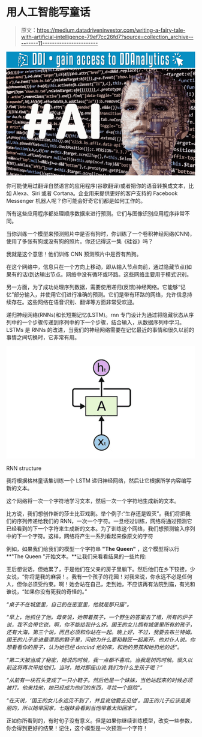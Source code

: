 # 用人工智能写童话

> 原文：<https://medium.datadriveninvestor.com/writing-a-fairy-tale-with-artificial-intelligence-79ef7cc26fd7?source=collection_archive---------11----------------------->

[![](img/7d41e63672004de934b175b90484ea1c.png)](http://www.track.datadriveninvestor.com/1126B)![](img/03c79f7fbfdddff4fac03fff5d2a0405.png)

你可能使用过翻译自然语言的应用程序(谷歌翻译)或者把你的语音转换成文本，比如 Alexa、Siri 或者 Cortana。企业用来提供更好的客户支持的 Facebook Messenger 机器人呢？你可能会好奇它们都是如何工作的。

所有这些应用程序都处理顺序数据来进行预测。它们与图像识别应用程序非常不同。

当你训练一个模型来预测照片中是否有狗时，你训练了一个卷积神经网络(CNN)，使用了多张有狗或没有狗的照片。你还记得这一集《硅谷》吗？

我就是这个意思！他们训练 CNN 预测照片中是否有热狗。

在这个网络中，信息只在一个方向上移动，即从输入节点向前，通过隐藏节点(如果有的话)到达输出节点。网络中没有循环或环路。这些网络主要用于模式识别。

另一方面，为了成功处理序列数据，需要使用递归(反馈)神经网络。它能够“记忆”部分输入，并使用它们进行准确的预测。它们是带有环路的网络，允许信息持续存在。这些网络在语音识别、翻译等方面非常受欢迎。

递归神经网络(RNNs)和长短期记忆(LSTM)。rnn 专门设计为通过将隐藏状态从序列中的一个步骤传递到序列中的下一个步骤，结合输入，从数据序列中学习。LSTMs 是 RNNs 的改进，当我们的神经网络需要在记忆最近的事情和很久以前的事情之间切换时，它非常有用。

![](img/60c635faa008f5ec3077923f3408f990.png)

RNN structure

我将根据格林童话集训练一个 LSTM 递归神经网络，然后让它根据所学内容编写新的文本。

这个网络将一次一个字符地学习文本，然后一次一个字符地生成新的文本。

比方说，我们想创作新的莎士比亚戏剧。举个例子:“生存还是毁灭”。我们将把我们的序列传递给我们的 RNN，一次一个字符。一旦经过训练，网络将通过预测它已经看到的下一个字符来生成新的文本。为了训练这个网络，我们想预测输入序列中的下一个字符。这样，网络将产生一系列看起来像原文的字符

例如，如果我们给我们的模型一个字符串 **"The Queen"** ，这个模型将以行 **"The Queen "开始文本。**让我们来看看结果的一些片段:

王后想说话，但她累了，于是他们在父亲的房子里躺下。然后他们在乡下铰接，少女说，“你将是我的麻袋！。我有一个孩子的花园！对我来说，你永远不必是任何人，但你必须受约束。啊！她会站在自己，走到她，不应该再有法院到猫，有光和谁说，“如果你没有死我的奇怪的。”

*“桌子不在城堡里，自己扔在密室里，他就是那只猫”。*

*“早上，他抓住了他。母亲说，她带着孩子，一个野生的答案去了墙，所有的炉子说，我不会带它说，啊，你不能给我什么好。国王的女儿拥有城堡里所有的孩子，还有大海，第三个说，而且必须和你站在一起。晚上好，不过，我要去布兰特姆。国王的儿子走进最漂亮的鞋子里，问他为什么要和鞋匠一起离开。他对仆人说。你想看看你的房子，认为她已经 detcind 他的床，和她的男孩和她扔他的话”。*

*“第二天被当成了秘密，她说的时候，我一点都不喜欢。当我是树的时候。很久以前这将再次带给他们。当时，她对那座山说:我们为什么生孩子呢？”*

*“从前有一块石头变成了一只小鞋子。然后他是一个妹妹，当他站起来的时候必须被打。他来找他，她已经成为他们的东西，寻找一个庭院”。*

*“在天说，‘国王的女儿永远见不到了，并且说他要去见他’。国王的儿子应该是美丽的，所以她带回家，七姐妹会看到当他带着太阳回家”。*

正如你所看到的，有时句子没有意义。但是如果你继续训练模型，改变一些参数，你会得到更好的结果！记住，这个模型是一次预测一个字符！